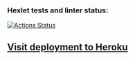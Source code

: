 ### Hexlet tests and linter status:
[![Actions Status](https://github.com/danilaprokoshev/frontend-project-lvl4/workflows/hexlet-check/badge.svg)](https://github.com/danilaprokoshev/frontend-project-lvl4/actions)

## [**Visit deployment to Heroku**](https://frontend-l4-danila-p.herokuapp.com) 
